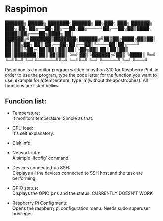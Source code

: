 # Raspimon

██████╗  █████╗ ███████╗██████╗ ██╗███╗   ███╗ ██████╗ ███╗   ██╗
██╔══██╗██╔══██╗██╔════╝██╔══██╗██║████╗ ████║██╔═══██╗████╗  ██║
██████╔╝███████║███████╗██████╔╝██║██╔████╔██║██║   ██║██╔██╗ ██║
██╔══██╗██╔══██║╚════██║██╔═══╝ ██║██║╚██╔╝██║██║   ██║██║╚██╗██║
██║  ██║██║  ██║███████║██║     ██║██║ ╚═╝ ██║╚██████╔╝██║ ╚████║
╚═╝  ╚═╝╚═╝  ╚═╝╚══════╝╚═╝     ╚═╝╚═╝     ╚═╝ ╚═════╝ ╚═╝  ╚═══╝

Raspimon is a monitor program written in python 3.10 for Raspberry Pi 4.
In order to use the program, type the code letter for the function you 
want to use: example for a)temperature, type 'a'(without the apostrophes).
All functions are listed bellow.

Function list:
--------------
- Temperature:<br>
   It monitors temperature. Simple as that.

- CPU load:<br>
It's self explanatory.

- Disk info:

- Network info:<br>
A simple 'ifcofig' command.

- Devices connected via SSH:<br>
Displays all the devices connected to SSH host
and the task are performing.

- GPIO status:<br>
Displays the GPIO pins and the status.
CURRENTLY DOESN'T WORK

- Raspberry Pi Config menu:<br>
Opens the raspberry pi configuration menu. Needs
sudo superuser privileges.


